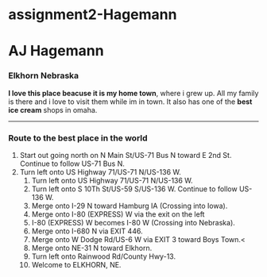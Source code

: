 # assignment2-Hagemann

# AJ Hagemann

### Elkhorn Nebraska

**I love this place beacuse it is my home town**, where i grew up. All my family is there and i love to visit them while im in town. It also has one of the **best ice cream** shops in omaha. 

<hr>

### Route to the best place in the world

<ol>
    <li>Start out going north on N Main St/US-71 Bus N toward E 2nd St. Continue to follow US-71 Bus N.
    <li>Turn left onto US Highway 71/US-71 N/US-136 W.
    <ol>
        <li>Turn left onto US Highway 71/US-71 N/US-136 W.
        <li>Turn left onto S 10Th St/US-59 S/US-136 W. Continue to follow US-136 W.
        <li>Merge onto I-29 N toward Hamburg IA (Crossing into Iowa).
    <li>Merge onto I-80 (EXPRESS) W via the exit on the left
    <li>I-80 (EXPRESS) W becomes I-80 W (Crossing into Nebraska).
    <li>Merge onto I-680 N via EXIT 446.
    <li>Merge onto W Dodge Rd/US-6 W via EXIT 3 toward Boys Town.<
    <li>Merge onto NE-31 N toward Elkhorn.
    <li>Turn left onto Rainwood Rd/County Hwy-13.
    <li>Welcome to ELKHORN, NE.
<ol>